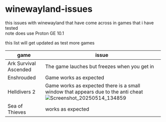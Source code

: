 # winewayland-issues
this issues with winewayland that have come across in games that i have tested  
note does use Proton GE 10.1 

this list will get updated as test more games

| game                  |            issue                             |
|-----------------------|----------------------------------------------|
 Ark Survival Ascended | The game lauches but freezes when you get in  |
|  Enshrouded           |   Game works as expected                     |
|  Helldivers 2         |Game works as expected there is a small window that appears due to the anti cheat ![Screenshot_20250514_134859](https://github.com/user-attachments/assets/8e142f02-5df9-41a2-aa5a-ec3c0d0a8df7)|
| Sea of Thieves        |   works as expected                          |
